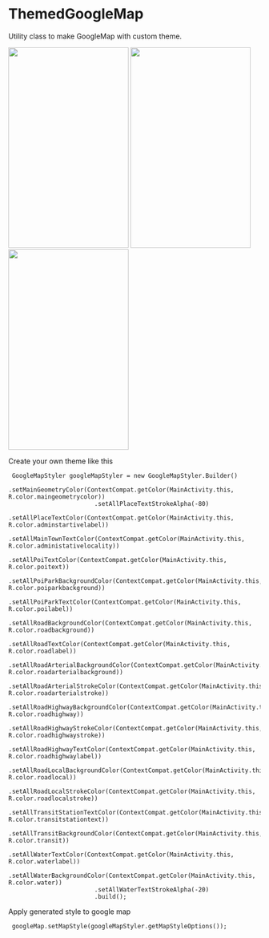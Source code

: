 # ThemedGoogleMap
Utility class to make GoogleMap with custom theme.

<img src="https://github.com/jineshfrancs/ThemedGoogleMap/blob/master/screens/screen1.png" width="240" height="400">  <img src="https://github.com/jineshfrancs/ThemedGoogleMap/blob/master/screens/screen4.png" width="240" height="400">  <img src="https://github.com/jineshfrancs/ThemedGoogleMap/blob/master/screens/screen3.png" width="240" height="400">

Create your own theme like this

```
 GoogleMapStyler googleMapStyler = new GoogleMapStyler.Builder()
                        .setMainGeometryColor(ContextCompat.getColor(MainActivity.this, R.color.maingeometrycolor))
                        .setAllPlaceTextStrokeAlpha(-80)
                        .setAllPlaceTextColor(ContextCompat.getColor(MainActivity.this, R.color.adminstartivelabel))
                        .setAllMainTownTextColor(ContextCompat.getColor(MainActivity.this, R.color.administativelocality))
                        .setAllPoiTextColor(ContextCompat.getColor(MainActivity.this, R.color.poitext))
                        .setAllPoiParkBackgroundColor(ContextCompat.getColor(MainActivity.this, R.color.poiparkbackground))
                        .setAllPoiParkTextColor(ContextCompat.getColor(MainActivity.this, R.color.poilabel))
                        .setAllRoadBackgroundColor(ContextCompat.getColor(MainActivity.this, R.color.roadbackground))
                        .setAllRoadTextColor(ContextCompat.getColor(MainActivity.this, R.color.roadlabel))
                        .setAllRoadArterialBackgroundColor(ContextCompat.getColor(MainActivity.this, R.color.roadarterialbackground))
                        .setAllRoadArterialStrokeColor(ContextCompat.getColor(MainActivity.this, R.color.roadarterialstroke))
                        .setAllRoadHighwayBackgroundColor(ContextCompat.getColor(MainActivity.this, R.color.roadhighway))
                        .setAllRoadHighwayStrokeColor(ContextCompat.getColor(MainActivity.this, R.color.roadhighwaystroke))
                        .setAllRoadHighwayTextColor(ContextCompat.getColor(MainActivity.this, R.color.roadhighwaylabel))
                        .setAllRoadLocalBackgroundColor(ContextCompat.getColor(MainActivity.this, R.color.roadlocal))
                        .setAllRoadLocalStrokeColor(ContextCompat.getColor(MainActivity.this, R.color.roadlocalstroke))
                        .setAllTransitStationTextColor(ContextCompat.getColor(MainActivity.this, R.color.transitstationtext))
                        .setAllTransitBackgroundColor(ContextCompat.getColor(MainActivity.this, R.color.transit))
                        .setAllWaterTextColor(ContextCompat.getColor(MainActivity.this, R.color.waterlabel))
                        .setAllWaterBackgroundColor(ContextCompat.getColor(MainActivity.this, R.color.water))
                        .setAllWaterTextStrokeAlpha(-20)
                        .build();
```
Apply generated style to google map

```
 googleMap.setMapStyle(googleMapStyler.getMapStyleOptions());
```
